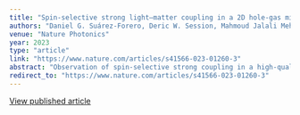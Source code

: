 ```yaml
---
title: "Spin‑selective strong light–matter coupling in a 2D hole‑gas microcavity"
authors: "Daniel G. Suárez‑Forero, Deric W. Session, Mahmoud Jalali Mehrabad, Patrick Knüppel, Stefan Faelt, Werner Wegscheider, Mohammad Hafezi"
venue: "Nature Photonics"
year: 2023
type: "article"
link: "https://www.nature.com/articles/s41566-023-01260-3"
abstract: "Observation of spin‑selective strong coupling in a high‑quality 2D hole‑gas microcavity."
redirect_to: "https://www.nature.com/articles/s41566-023-01260-3"
---
```


[View published article](https://www.nature.com/articles/s41566-023-01260-3)
